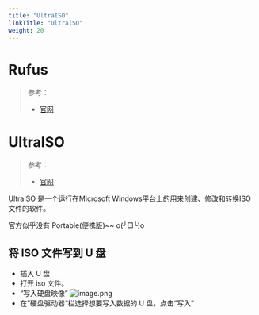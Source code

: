 ```yaml
---
title: "UltraISO"
linkTitle: "UltraISO"
weight: 20
---
```


# Rufus
> 参考：
> - [官网](https://rufus.ie/)


# UltraISO
> 参考：
> - [官网](https://www.ultraiso.com/)

UltraISO 是一个运行在Microsoft Windows平台上的用来创建、修改和转换ISO文件的软件。

官方似乎没有 Portable(便携版)~~ o(╯□╰)o

## 将 ISO 文件写到 U 盘

- 插入 U 盘
- 打开 iso 文件。
- “写入硬盘映像”
![image.png](https://notes-learning.oss-cn-beijing.aliyuncs.com/0-picgo/20230214180238.png)
- 在”硬盘驱动器“栏选择想要写入数据的 U 盘，点击“写入“
